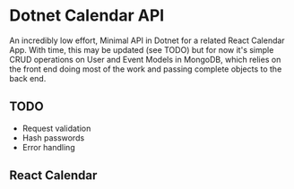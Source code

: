 # Dotnet Calendar API

An incredibly low effort, Minimal API in Dotnet for a related React Calendar App. With time, this may be updated (see TODO) but for now it's simple CRUD operations on User and Event Models in MongoDB, which relies on the front end doing most of the work and passing complete objects to the back end.

## TODO

- Request validation
- Hash passwords
- Error handling

## React Calendar
